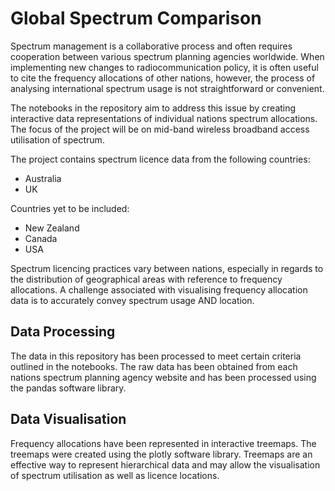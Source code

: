 # Global Spectrum Comparison

Spectrum management is a collaborative process and often requires cooperation between various spectrum planning agencies worldwide. When implementing new changes to radiocommunication policy, it is often useful to cite the frequency allocations of other nations, however, the process of analysing international spectrum usage is not straightforward or convenient. 

The notebooks in the repository aim to address this issue by creating interactive data representations of individual nations spectrum allocations. The focus of the project will be on mid-band wireless broadband access utilisation of spectrum.

The project contains spectrum licence data from the following countries:
- Australia
- UK

Countries yet to be included:
- New Zealand
- Canada
- USA

Spectrum licencing practices vary between nations, especially in regards to the distribution of geographical areas with reference to frequency allocations. A challenge associated with visualising frequency allocation data is to accurately convey spectrum usage AND location.

## Data Processing

The data in this repository has been processed to meet certain criteria outlined in the notebooks. The raw data has been obtained from each nations spectrum planning agency website and has been processed using the pandas software library.

## Data Visualisation

Frequency allocations have been represented in interactive treemaps. The treemaps were created using the plotly software library. Treemaps are an effective way to represent hierarchical data and may allow the visualisation of spectrum utilisation as well as licence locations.